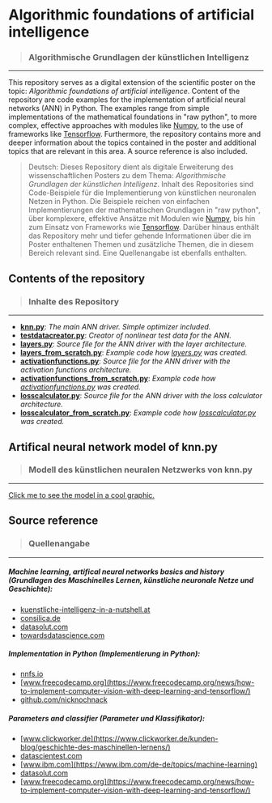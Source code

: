 # **Algorithmic foundations of artificial intelligence**
> ### Algorithmische Grundlagen der künstlichen Intelligenz
*****
This repository serves as a digital extension of the scientific poster on the topic: _Algorithmic foundations of artificial intelligence_.
Content of the repository are code examples for the implementation of artificial neural networks (ANN) in Python. The examples range from simple implementations of the mathematical foundations in "raw python", to more complex, effective approaches with modules like [Numpy](https://numpy.org/), to the use of frameworks like [Tensorflow](https://www.tensorflow.org/).
Furthermore, the repository contains more and deeper information about the topics contained in the poster and additional topics that are relevant in this area.
A source reference is also included.

>Deutsch: Dieses Repository dient als digitale Erweiterung des wissenschaftlichen Posters zu dem Thema: _Algorithmische Grundlagen der künstlichen Intelligenz_. Inhalt des Repositories sind Code-Beispiele für die Implementierung von künstlichen neuronalen Netzen in Python. Die Beispiele reichen von einfachen Implementierungen der mathematischen Grundlagen in "raw python", über komplexere, effektive Ansätze mit Modulen wie [Numpy](https://numpy.org/), bis hin zum Einsatz von Frameworks wie [Tensorflow](https://www.tensorflow.org/). Darüber hinaus enthält das Repository mehr und tiefer gehende Informationen über die im Poster enthaltenen Themen und zusätzliche Themen, die in diesem Bereich relevant sind. Eine Quellenangabe ist ebenfalls enthalten.

## Contents of the repository
> ### Inhalte des Repository
*****
- [**knn.py**](https://github.com/MrN4ND0/KI-G1/blob/main/knn.py): _The main ANN driver. Simple optimizer included._
- [**testdatacreator.py**](https://github.com/MrN4ND0/KI-G1/blob/main/testdatacreator.py): _Creator of nonlinear test data for the ANN._ 
- [**layers.py**](https://github.com/MrN4ND0/KI-G1/blob/main/layers.py): _Source file for the ANN driver with the layer architecture._
- [**layers_from_scratch.py**](https://github.com/MrN4ND0/KI-G1/blob/main/layers_from_scratch.py): _Example code how [layers.py](https://github.com/MrN4ND0/KI-G1/blob/main/layers.py) was created._
- [**activationfunctions.py**](https://github.com/MrN4ND0/KI-G1/blob/main/activationfunctions.py): _Source file for the ANN driver with the activation functions architecture._
- [**activationfunctions_from_scratch.py**](https://github.com/MrN4ND0/KI-G1/blob/main/activationfunctions_from_scratch.py): _Example code how [activationfunctions.py](https://github.com/MrN4ND0/KI-G1/blob/main/activatonfunctions.py) was created._
- [**losscalculator.py**](https://github.com/MrN4ND0/KI-G1/blob/main/losscalculator.py): _Source file for the ANN driver with the loss calculator architecture._
- [**losscalculator_from_scratch.py**](https://github.com/MrN4ND0/KI-G1/blob/main/losscalculator_form_scratch.py): _Example code how [losscalculator.py](https://github.com/MrN4ND0/KI-G1/blob/main/losscalculator.py) was created._

## Artifical neural network model of knn.py
> ### Modell des künstlichen neuralen Netzwerks von knn.py
*****
[Click me to see the model in a cool graphic.](https://github.com/MrN4ND0/KI-G1/blob/main/knn_model21010103.drawio.png)

## Source reference
> ### Quellenangabe
*****
##### Machine learning, artifical neural networks basics and history (_Grundlagen des Maschinelles Lernen, künstliche neuronale Netze und Geschichte_):
- [kuenstliche-intelligenz-in-a-nutshell.at](https://kuenstliche-intelligenz-in-a-nutshell.at/2020/04/02/Parameter-Weight-Initialiserung-Standardabweichung-Kaiming.html)
- [consilica.de](https://consilica.de/die-optimale-ki-konfiguration-ist-eine-frage-der-perspektive/)
- [datasolut.com](https://datasolut.com/neuronale-netzwerke-einfuehrung/#:~:text=K%C3%BCnstliche%20Neuronale%20Netze%20(KNN)%20sind,uns%20Menschen%20fast%20unm%C3%B6glich%20w%C3%A4ren)
- [towardsdatascience.com](https://towardsdatascience.com/roc-curve-in-machine-learning-fea29b14d133)
##### Implementation in Python (_Implementierung in Python_):
- [nnfs.io](https://nnfs.io/)
- [www.freecodecamp.org](https://www.freecodecamp.org/news/how-to-implement-computer-vision-with-deep-learning-and-tensorflow/)
- [github.com/nicknochnack](https://github.com/nicknochnack/ImageClassification)
##### Parameters and classifier (_Parameter und Klassifikator_):
- [www.clickworker.de](https://www.clickworker.de/kunden-blog/geschichte-des-maschinellen-lernens/)
- [datascientest.com](https://datascientest.com/de/kuenstliche-intelligenz#:~:text=Im%20Jahr%201959%20erfand%20Arthur,jedoch%20an%20der%20KI%20gezweifelt)
- [www.ibm.com](https://www.ibm.com/de-de/topics/machine-learning)
- [datasolut.com](https://datasolut.com/machine-learning-vs-deep-learning/)
- [www.freecodecamp.org](https://www.freecodecamp.org/news/how-to-implement-computer-vision-with-deep-learning-and-tensorflow/)







